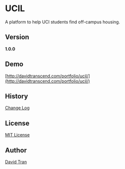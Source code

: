 # UCIL
A platform to help UCI students find off-campus housing.

## Version
**1.0.0**

## Demo
[http://davidtranscend.com/portfolio/ucil/](http://davidtranscend.com/portfolio/ucil/)

## History
[Change Log](https://github.com/davidlamt/ucil/blob/master/CHANGELOG.md)

## License
[MIT License](https://github.com/davidlamt/ucil/blob/master/LICENSE)

## Author
[David Tran](http://davidtranscend.com/) 